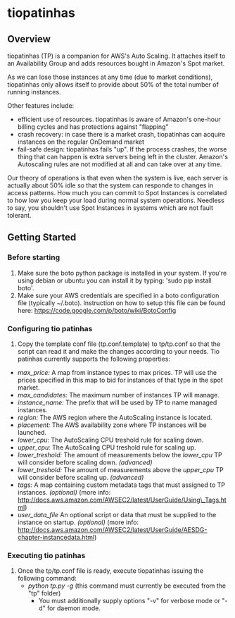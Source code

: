 # tiopatinhas #

## Overview ##

tiopatinhas (TP) is a companion for AWS's Auto Scaling. It attaches itself to an
Availability Group and adds resources bought in Amazon's Spot market.

As we can lose those instances at any time (due to market conditions),
tiopatinhas only allows itself to provide about 50% of the total number of
running instances.

Other features include:

* efficient use of resources. tiopatinhas is aware of Amazon's one-hour
billing cycles and has protections against "flapping"
* crash recovery: in case there is a market crash, tiopatinhas can acquire
instances on the regular OnDemand market
* fail-safe design: tiopatinhas fails "up". If the process crashes, the worse
thing that can happen is extra servers being left in the cluster. Amazon's
Autoscaling rules are not modified at all and can take over at any time.

Our theory of operations is that even when the system is live, each server is
actually about 50% idle so that the system can responde to changes in access
patterns. How much you can commit to Spot Instances is correlated to how low you
keep your load during normal system operations. Needless to say, you shouldn't
use Spot Instances in systems which are not fault tolerant.

## Getting Started ##

### Before starting ###

1. Make sure the boto python package is installed in your system. If you're using debian or ubuntu you can install it by typing: 'sudo pip install boto'.
2. Make sure your AWS credentials are specified in a boto configuration file (typically ~/.boto). Instruction on how to setup this file can be found here: https://code.google.com/p/boto/wiki/BotoConfig

### Configuring tio patinhas ###

1. Copy the template conf file (tp.conf.template) to tp/tp.conf so that the script can read it and make the changes according to your needs. Tio patinhas currently supports the following properties:

* *max_price:* A map from instance types to max prices. TP will use the prices specified in this map to bid for instances of that type in the spot market.
* *max_candidates:* The maximum number of instances TP will manage.
* *instance_name:* The prefix that will be used by TP to name managed instances.
* *region:* The AWS region where the AutoScaling instance is located.
* *placement:* The AWS availability zone where TP instances will be launched.
* *lower_cpu:* The AutoScaling CPU treshold rule for scaling down.
* *upper_cpu:* The AutoScaling CPU treshold rule for scaling up.
* *lower_treshold:* The amount of measurements below the *lower_cpu* TP will consider before scaling down. _(advanced)_
* *lower_treshold:* The amount of measurements above the *upper_cpu* TP will consider before scaling up. _(advanced)_
* *tags:* A map containing custom metadata tags that must assigned to TP instances. _(optional)_ (more info: http://docs.aws.amazon.com/AWSEC2/latest/UserGuide/Using\_Tags.html) 
* *user_data_file* An optional script or data that must be supplied to the instance on startup. _(optional)_ (more info: http://docs.aws.amazon.com/AWSEC2/latest/UserGuide/AESDG-chapter-instancedata.html)

### Executing tio patinhas ###

1. Once the tp/tp.conf file is ready, execute tiopatinhas issuing the following command:
    * _python tp.py -g <AutoScalingGroupName>_ (this command must currently be executed from the "tp" folder)
        * You must additionally supply options "-v" for verbose mode or "-d" for daemon mode.

